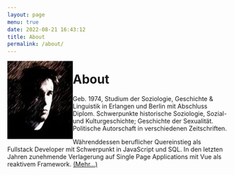 ```yaml
---
layout: page
menu: true
date: 2022-08-21 16:43:12
title: About
permalink: /about/
---
```


<img align="left" src="/assets/img/uploads/profile.webp" alt="Georg Klauda" width="150" height="179" class="post-cover">

# About

Geb. 1974, Studium der Soziologie, Geschichte & Linguistik in Erlangen und Berlin mit Abschluss Diplom. Schwerpunkte historische Soziologie, Sozial- und Kulturgeschichte; Geschichte der Sexualität. Politische Autorschaft in verschiedenen Zeitschriften.

Währenddessen beruflicher Quereinstieg als Fullstack Developer mit Schwerpunkt in JavaScript und SQL. In den letzten Jahren zunehmende Verlagerung auf Single Page Applications mit Vue als reaktivem Framework. <a href="/web-projects" arial-label="Mehr lesen über meine Webprojekte">(Mehr...)</a>